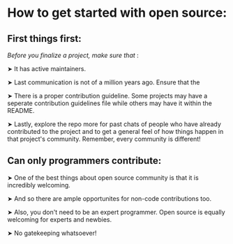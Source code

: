 # How to get started with open source:

## First things first:

*Before you finalize a project, make sure that* :

➤ It has active maintainers.

➤ Last communication is not of a million years ago. Ensure that the

➤ There is a proper contribution guideline. Some projects may have a seperate contribution guidelines file while others may have it within the README.

➤ Lastly, explore the repo more for past chats of people who have already contributed to the project and to get a general feel of how things happen in that project's community. Remember, every community is different!

## Can only programmers contribute:

➤ One of the best things about open source community is that it is incredibly welcoming.

➤ And so there are ample opportunites for non-code contributions too.

➤ Also, you don't need to be an expert programmer. Open source is equally welcoming for experts and newbies.

➤ No gatekeeping whatsoever!

